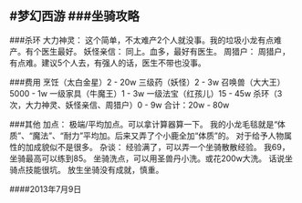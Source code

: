 #梦幻西游
###坐骑攻略
---

###杀环
	大力神灵：
		这个简单，不太难产2个人就没事。我的垃圾小龙有点难产。有个医生最好。
	妖怪亲信：
		同上。血多，最好有医生。
	周猎户：
		周猎户，有点难。建议5个人去，有强人的话，医生不带也没事。

###费用
	烹饪（太白金星）2 - 20w
	三级药（妖怪）2 - 3w
	召唤兽（大大王）5000 - 1w
	一级家具（牛魔王）1 - 3w
	一级法宝（红孩儿）15 - 45w
	杀环（3次，大力神灵、妖怪亲信、周猎户）0 - 9w
	合计：20w - 80w

###其他
	加点：
		极端/平均加点。可以拿计算器算一下。
		我的小龙毛毯就是“体质”、“魔法”、“耐力”平均加。后来又弄了个小鹿全加“体质”的。
		对于给予人物属性的加成貌似不是很多。
	杂谈：
		经验满了，可以弄一个坐骑散散经验。
		我69，坐骑最高可以练到85。
		坐骑洗点，可以用圣兽丹小洗。或花200w大洗。
		话说坐骑点技能很坑。
		放生坐骑没有成就，慎重。

####2013年7月9日